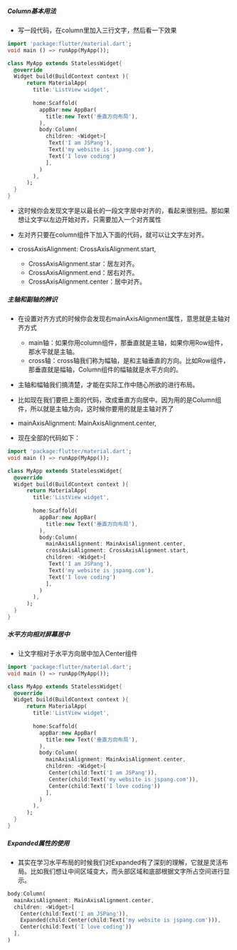 ##### Column基本用法

* 写一段代码，在column里加入三行文字，然后看一下效果

```dart
import 'package:flutter/material.dart';
void main () => runApp(MyApp());

class MyApp extends StatelessWidget{
  @override
  Widget build(BuildContext context ){
      return MaterialApp(
        title:'ListView widget',
      
        home:Scaffold(
          appBar:new AppBar(
            title:new Text('垂直方向布局'),
          ),
          body:Column(
            children: <Widget>[
             Text('I am JSPang'),
             Text('my website is jspang.com'),
             Text('I love coding')
            ],
          )
        ),
      );
  }
}
```
* 这时候你会发现文字是以最长的一段文字居中对齐的，看起来很别扭。那如果想让文字以左边开始对齐，只需要加入一个对齐属性

* 左对齐只要在column组件下加入下面的代码，就可以让文字左对齐。
* crossAxisAlignment: CrossAxisAlignment.start,
    * CrossAxisAlignment.star：居左对齐。
    * CrossAxisAlignment.end：居右对齐。
    * CrossAxisAlignment.center：居中对齐。

##### 主轴和副轴的辨识

* 在设置对齐方式的时候你会发现右mainAxisAlignment属性，意思就是主轴对齐方式
    * main轴：如果你用column组件，那垂直就是主轴，如果你用Row组件，那水平就是主轴。
    * cross轴：cross轴我们称为幅轴，是和主轴垂直的方向。比如Row组件，那垂直就是幅轴，Column组件的幅轴就是水平方向的。
* 主轴和幅轴我们搞清楚，才能在实际工作中随心所欲的进行布局。

* 比如现在我们要把上面的代码，改成垂直方向居中。因为用的是Column组件，所以就是主轴方向，这时候你要用的就是主轴对齐了
* mainAxisAlignment: MainAxisAlignment.center,
* 现在全部的代码如下：

```dart
import 'package:flutter/material.dart';
void main () => runApp(MyApp());

class MyApp extends StatelessWidget{
  @override
  Widget build(BuildContext context ){
      return MaterialApp(
        title:'ListView widget',
        
        home:Scaffold(
          appBar:new AppBar(
            title:new Text('垂直方向布局'),
          ),
          body:Column(
            mainAxisAlignment: MainAxisAlignment.center,
            crossAxisAlignment: CrossAxisAlignment.start,
            children: <Widget>[
             Text('I am JSPang'),
             Text('my website is jspang.com'),
             Text('I love coding')
            ],
          )
        ),
      );
  }
}
```

##### 水平方向相对屏幕居中

* 让文字相对于水平方向居中加入Center组件

```dart
import 'package:flutter/material.dart';
void main () => runApp(MyApp());

class MyApp extends StatelessWidget{
  @override
  Widget build(BuildContext context ){
      return MaterialApp(
        title:'ListView widget',
        
        home:Scaffold(
          appBar:new AppBar(
            title:new Text('垂直方向布局'),
          ),
          body:Column(
            mainAxisAlignment: MainAxisAlignment.center,
            children: <Widget>[
             Center(child:Text('I am JSPang')),
             Center(child:Text('my website is jspang.com')),
             Center(child:Text('I love coding'))
            ],
          )
        ),
      );
  }
}
```

##### Expanded属性的使用

* 其实在学习水平布局的时候我们对Expanded有了深刻的理解，它就是灵活布局。比如我们想让中间区域变大，而头部区域和底部根据文字所占空间进行显示。

```dart
body:Column(
  mainAxisAlignment: MainAxisAlignment.center,
  children: <Widget>[
    Center(child:Text('I am JSPang')),
    Expanded(child:Center(child:Text('my website is jspang.com'))),
    Center(child:Text('I love coding'))
  ],
)
```